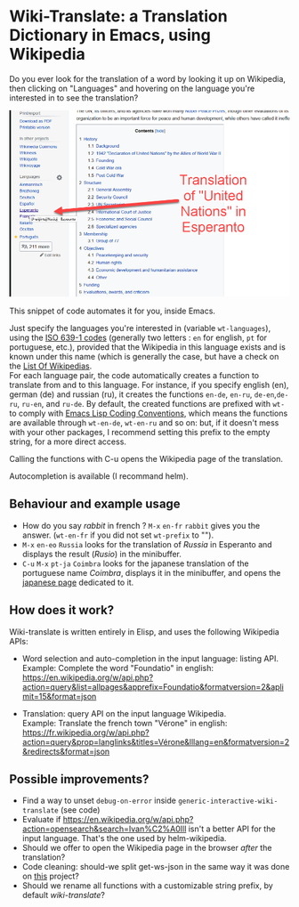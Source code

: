 # Wiki-Translate: a Translation Dictionary in Emacs, using Wikipedia

Do you ever look for the translation of a word by looking it up on Wikipedia,  then clicking on "Languages" and hovering on the language you're interested in to see the translation?

![Screenshot](img/demo1.png)

This snippet of code automates it for you, inside Emacs.

Just specify the languages you're interested in (variable `wt-languages`), using the [ISO 639-1 codes](https://en.wikipedia.org/wiki/List_of_ISO_639-1_codes) (generally two letters : `en` for english, `pt` for portuguese, etc.), provided that the Wikipedia in this language exists and is known under this name (which is generally the case, but have a check on the [List Of Wikipedias](https://en.wikipedia.org/wiki/List_of_Wikipedias).  
For each language pair, the code automatically creates a function to translate from and to this language. For instance, if you specify english (en), german (de) and russian (ru), it creates the functions `en-de`, `en-ru`, `de-en`,`de-ru`, `ru-en`, and `ru-de`. By default, the created functions are prefixed with `wt-` to comply with [Emacs Lisp Coding Conventions](https://www.gnu.org/software/emacs/manual/html_node/elisp/Coding-Conventions.html#Coding-Conventions), which means the functions are available through `wt-en-de`, `wt-en-ru` and so on: but, if it doesn't mess with your other packages, I recommend setting this prefix to the empty string, for a more direct access.

Calling the functions with C-u opens the Wikipedia page of the translation.

Autocompletion is available (I recommand helm).


## Behaviour and example usage

- How do you say *rabbit* in french ? `M-x` `en-fr` `rabbit` gives you the answer. (`wt-en-fr` if you did not set `wt-prefix` to "").
- `M-x` `en-eo` `Russia` looks for the translation of *Russia* in Esperanto and displays the result (*Rusio*) in the minibuffer.
- `C-u` `M-x` `pt-ja` `Coimbra` looks for the japanese translation of the portuguese name *Coimbra*, displays it in the minibuffer, and opens the [japanese page](https://ja.wikipedia.org/wiki/%E3%82%B3%E3%82%A4%E3%83%B3%E3%83%96%E3%83%A9) dedicated to it.


## How does it work?

Wiki-translate is written entirely in Elisp, and uses the following Wikipedia APIs:

- Word selection and auto-completion in the input language: listing API.  
Example: Complete the word "Foundatio" in english:  
https://en.wikipedia.org/w/api.php?action=query&list=allpages&apprefix=Foundatio&formatversion=2&aplimit=15&format=json

- Translation: query API on the input language Wikipedia.  
Example: Translate the french town "Vérone" in english:  
https://fr.wikipedia.org/w/api.php?action=query&prop=langlinks&titles=Vérone&lllang=en&formatversion=2&redirects&format=json


## Possible improvements?

- Find a way to unset `debug-on-error` inside `generic-interactive-wiki-translate` (see code)
- Evaluate if https://en.wikipedia.org/w/api.php?action=opensearch&search=Ivan%C2%A0Ill isn't a better API for the input language. That's the one used by helm-wikipedia.
- Should we offer to open the Wikipedia page in the browser *after* the translation?
- Code cleaning: should-we split get-ws-json in the same way it was done on [this](https://github.com/AccelerationNet/cl-mediawiki/blob/master/src/main.lisp) project?
- Should we rename all functions with a customizable string prefix, by default *wiki-translate*?




